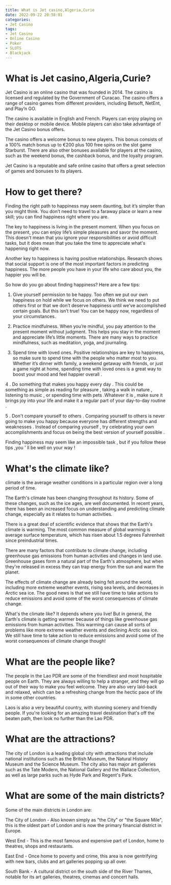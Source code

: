 ```yaml
---
title: What is Jet casino,Algeria,Curie 
date: 2022-09-22 20:58:01
categories:
- Jet Casino
tags:
- Jet Casino
- Online Casino
- Poker
- SLOTS
- Blackjack
---
```



#  What is Jet casino,Algeria,Curie? 
Jet Casino is an online casino that was founded in 2014. The casino is licensed and regulated by the Government of Curacao. The casino offers a range of casino games from different providers, including Betsoft, NetEnt, and Play’n GO. 

The casino is available in English and French. Players can enjoy playing on their desktop or mobile device. Mobile players can also take advantage of the Jet Casino bonus offers. 

The casino offers a welcome bonus to new players. This bonus consists of a 100% match bonus up to €200 plus 100 free spins on the slot game Starburst. There are also other bonuses available for players at the casino, such as the weekend bonus, the cashback bonus, and the loyalty program. 

Jet Casino is a reputable and safe online casino that offers a great selection of games and bonuses to its players.

#  How to get there? 

Finding the right path to happiness may seem daunting, but it’s simpler than you might think. You don’t need to travel to a faraway place or learn a new skill; you can find happiness right where you are.

The key to happiness is living in the present moment. When you focus on the present, you can enjoy life’s simple pleasures and savor the moment. This doesn't mean that you ignore your responsibilities or avoid difficult tasks, but it does mean that you take the time to appreciate what's happening right now.

Another key to happiness is having positive relationships. Research shows that social support is one of the most important factors in predicting happiness. The more people you have in your life who care about you, the happier you will be.

So how do you go about finding happiness? Here are a few tips:

1. Give yourself permission to be happy. Too often we put our own happiness on hold while we focus on others. We think we need to put others first or that we don’t deserve happiness until we’ve accomplished certain goals. But this isn’t true! You can be happy now, regardless of your circumstances.

2. Practice mindfulness. When you’re mindful, you pay attention to the present moment without judgment. This helps you stay in the moment and appreciate life’s little moments. There are many ways to practice mindfulness, such as meditation, yoga, and journaling.

3. Spend time with loved ones. Positive relationships are key to happiness, so make sure to spend time with the people who matter most to you. Whether it’s dinner with family, a weekend getaway with friends, or just a game night at home, spending time with loved ones is a great way to boost your mood and feel happier overall . 

4 . Do something that makes you happy every day . This could be something as simple as reading for pleasure , taking a walk in nature , listening to music , or spending time with pets .Whatever it is , make sure it brings joy into your life and make it a regular part of your day-to-day routine .

5 . Don't compare yourself to others . Comparing yourself to others is never going to make you happy because everyone has different strengths and weaknesses . Instead of comparing yourself , try celebrating your own accomplishments and focus on being the best version of yourself possible . 


Finding happiness may seem like an impossible task , but if you follow these tips ,you ' ll be well on your way !

#  What's the climate like? 

climate is the average weather conditions in a particular region over a long period of time. 

The Earth's climate has been changing throughout its history. Some of these changes, such as the ice ages, are well documented. In recent years, there has been an increased focus on understanding and predicting climate change, especially as it relates to human activities. 

There is a great deal of scientific evidence that shows that the Earth's climate is warming. The most common measure of global warming is average surface temperature, which has risen about 1.5 degrees Fahrenheit since preindustrial times. 

There are many factors that contribute to climate change, including greenhouse gas emissions from human activities and changes in land use. Greenhouse gases form a natural part of the Earth's atmosphere, but when they're released in excess they can trap energy from the sun and warm the planet. 

The effects of climate change are already being felt around the world, including more extreme weather events, rising sea levels, and decreases in Arctic sea ice. The good news is that we still have time to take actions to reduce emissions and avoid some of the worst consequences of climate change. 

What's the climate like? It depends where you live! But in general, the Earth's climate is getting warmer because of things like greenhouse gas emissions from human activities. This warming can cause all sorts of problems like more extreme weather events and declining Arctic sea ice. We still have time to take action to reduce emissions and avoid some of the worst consequences of climate change though!

#  What are the people like? 

The people in the Lao PDR are some of the friendliest and most hospitable people on Earth. They are always willing to help a stranger, and they will go out of their way to make you feel welcome. They are also very laid-back and relaxed, which can be a refreshing change from the hectic pace of life in some other countries.

Laos is also a very beautiful country, with stunning scenery and friendly people. If you're looking for an amazing travel destination that's off the beaten path, then look no further than the Lao PDR.

#  What are the attractions?

The city of London is a leading global city with attractions that include national institutions such as the British Museum, the Natural History Museum and the Science Museum. The city also has major art galleries such as the Tate Modern, the National Gallery and the Wallace Collection, as well as large parks such as Hyde Park and Regent's Park.

#  What are some of the main districts?

Some of the main districts in London are:

The City of London - Also known simply as "the City" or "the Square Mile", this is the oldest part of London and is now the primary financial district in Europe.

West End - This is the most famous and expensive part of London, home to theatres, shops and restaurants.

East End - Once home to poverty and crime, this area is now gentrifying with new bars, clubs and art galleries popping up all over.

South Bank - A cultural district on the south side of the River Thames, notable for its art galleries, theatres, cinemas and concert halls.